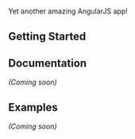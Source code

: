 # 

Yet another amazing AngularJS app!

## Getting Started

## Documentation
_(Coming soon)_

## Examples
_(Coming soon)_

